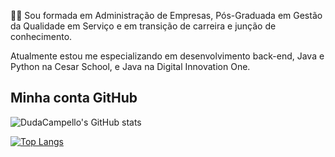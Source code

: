 :woman_technologist: Sou formada em Administração de Empresas, Pós-Graduada em Gestão da Qualidade em Serviço e em transição de carreira e junção de conhecimento.

Atualmente estou me especializando em desenvolvimento back-end, Java e Python na Cesar School, e Java na Digital Innovation One.

## Minha conta GitHub


![DudaCampello's GitHub stats](https://github-readme-stats.vercel.app/api?username=DudaCampello&theme=dracula&show_icons=true)


[![Top Langs](https://github-readme-stats.vercel.app/api/top-langs/?username=DudaCampello&theme=dracula)](https://github.com/DudaCamoello&layout=dracula/github-readme-stats)



